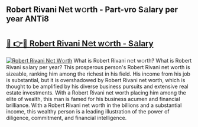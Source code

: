 ## Robert Rivani N𝚎t w𝚘rth - Part-vro S𝚊lary per year ANTi8

# <h2><a href="http://gc1givt.nevu.top/?p=Robert+Rivani">🔗 👉🔴 Robert Rivani N𝚎t w𝚘rth - S𝚊lary</a></h2>

[![Robert Rivani N𝚎t W𝚘rth](https://i.imgur.com/Oavwk0R.jpeg)](http://gc1givt.nevu.top/?p=Robert+Rivani)
What is Robert Rivani n𝚎t w𝚘rth? What is Robert Rivani s𝚊lary per year?
This prosperous person's Robert Rivani net worth is sizeable, ranking him among the richest in his field. His income from his job is substantial, but it is overshadowed by Robert Rivani net worth, which is thought to be amplified by his diverse business pursuits and extensive real estate investments. With a Robert Rivani net worth placing him among the elite of wealth, this man is famed for his business acumen and financial brilliance. With a Robert Rivani net worth in the billions and a substantial income, this wealthy person is a leading illustration of the power of diligence, commitment, and financial intelligence.

